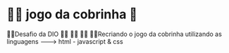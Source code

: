 # 👨‍💻 jogo da cobrinha 👾
  👨‍💻Desafio da DIO 👨‍💻 👨‍💻 👨‍💻
  👨‍💻Recriando o jogo da cobrinha utilizando as linguagens ---> html - javascript & css
 
 

